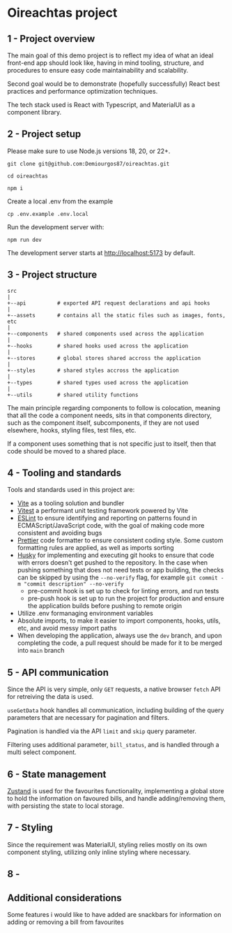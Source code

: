 # Oireachtas project

## 1 - Project overview
The main goal of this demo project is to reflect my idea of what an ideal front-end app should look like, having in mind tooling, structure, and procedures to ensure easy code maintainability and scalability.

Second goal would be to demonstrate (hopefully successfully) React best practices and performance optimization techniques.

The tech stack used is React with Typescript, and MaterialUI as a component library.


## 2 - Project setup

Please make sure to use Node.js versions 18, 20, or 22+.

```
git clone git@github.com:Demiourgos87/oireachtas.git
```

```
cd oireachtas
```

```
npm i
```

Create a local .env from the example
```
cp .env.example .env.local
```

Run the development server with:

```
npm run dev
```

The development server starts at [http://localhost:5173](http://localhost:5173) by default.


## 3 - Project structure
```
src
|
+--api          # exported API request declarations and api hooks
|
+--assets       # contains all the static files such as images, fonts, etc
|
+--components   # shared components used across the application
|
+--hooks        # shared hooks used across the application
|
+--stores       # global stores shared accross the application
|
+--styles       # shared styles accross the application
|
+--types        # shared types used across the application
|
+--utils        # shared utility functions
```

The main principle regarding components to follow is colocation, meaning that all the code a component needs, sits in that components directory, such as the component itself, subcomponents, if they are not used elsewhere, hooks, styling files, test files, etc.

If a component uses something that is not specific just to itself, then that code should be moved to a shared place.


## 4 - Tooling and standards
Tools and standards used in this project are:
- [Vite](https://vite.dev/) as a tooling solution and bundler
- [Vitest](https://vitest.dev/) a performant unit testing framework powered by Vite
- [ESLint](https://eslint.org/) to ensure identifying and reporting on patterns found in ECMAScript/JavaScript code, with the goal of making code more consistent and avoiding bugs
- [Prettier](https://prettier.io/) code formatter to ensure consistent coding style. Some custom formatting rules are applied, as well as imports sorting
- [Husky](https://typicode.github.io/husky/) for implementing and executing git hooks to ensure that code with errors doesn't get pushed to the repository. In the case when pushing something that does not need tests or app building, the checks can be skipped by using the `--no-verify` flag, for example ``` git commit -m "commit description" --no-verify ```
  - pre-commit hook is set up to check for linting errors, and run tests
  - pre-push hook is set up to run the project for production and ensure the application builds before pushing to remote origin
- Utilize .env formanaging environment variables
- Absolute imports, to make it easier to import components, hooks, utils, etc, and avoid messy import paths
- When developing the application, always use the `dev` branch, and upon completing the code, a pull request should be made for it to be merged into `main` branch


## 5 - API communication
Since the API is very simple, only `GET` requests, a native browser `fetch` API for retreiving the data is used.

`useGetData` hook handles all communication, including building of the query parameters that are necessary for pagination and filters.

Pagination is handled via the API `limit` and `skip` query parameter.

Filtering uses additional parameter, `bill_status`, and is handled through a multi select component.


## 6 - State management
[Zustand](https://zustand-demo.pmnd.rs/) is used for the favourites functionality, implementing a global store to hold the information on favoured bills, and handle adding/removing them, with persisting the state to local storage.


## 7 - Styling
Since the requirement was MaterialUI, styling relies mostly on its own component styling, utilizing only inline styling where necessary.


## 8 - 


## Additional considerations
Some features i would like to have added are snackbars for information on adding or removing a bill from favourites